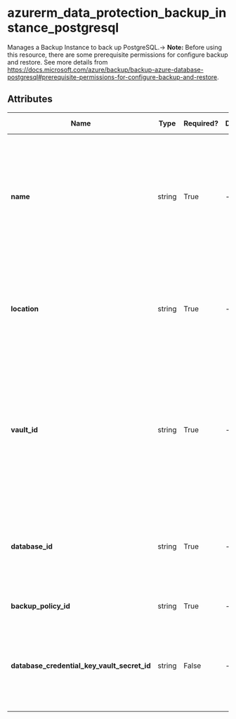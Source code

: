 # azurerm_data_protection_backup_instance_postgresql

Manages a Backup Instance to back up PostgreSQL.-> **Note:** Before using this resource, there are some prerequisite permissions for configure backup and restore. See more details from <https://docs.microsoft.com/azure/backup/backup-azure-database-postgresql#prerequisite-permissions-for-configure-backup-and-restore>.

## Attributes

| Name | Type | Required? | Default  | possible values | Description |
| ---- | ---- | --------- | -------- | ----------- | ----------- |
| **name** | string | True | -  |  -  | The name which should be used for this Backup Instance PostgreSQL. Changing this forces a new Backup Instance PostgreSQL to be created. | 
| **location** | string | True | -  |  -  | The location of the source database. Changing this forces a new Backup Instance PostgreSQL to be created. | 
| **vault_id** | string | True | -  |  -  | The ID of the Backup Vault within which the PostgreSQL Backup Instance should exist. Changing this forces a new Backup Instance PostgreSQL to be created. | 
| **database_id** | string | True | -  |  -  | The ID of the source database. Changing this forces a new Backup Instance PostgreSQL to be created. | 
| **backup_policy_id** | string | True | -  |  -  | The ID of the Backup Policy. | 
| **database_credential_key_vault_secret_id** | string | False | -  |  -  | The ID or versionless ID of the key vault secret which stores the connection string of the database. | 

